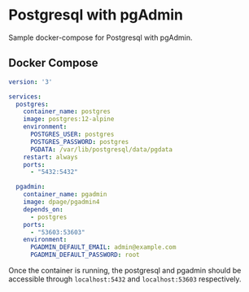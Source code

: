 # Postgresql with pgAdmin

Sample docker-compose for Postgresql with pgAdmin.

## Docker Compose

```yaml
version: '3'

services:
  postgres:
    container_name: postgres
    image: postgres:12-alpine
    environment:
      POSTGRES_USER: postgres
      POSTGRES_PASSWORD: postgres
      PGDATA: /var/lib/postgresql/data/pgdata
    restart: always
    ports:
      - "5432:5432"

  pgadmin:
    container_name: pgadmin
    image: dpage/pgadmin4
    depends_on:
      - postgres
    ports:
      - "53603:53603"
    environment:
      PGADMIN_DEFAULT_EMAIL: admin@example.com
      PGADMIN_DEFAULT_PASSWORD: root

```

Once the container is running, the postgresql and pgadmin should be accessible through `localhost:5432` and `localhost:53603` respectively.
